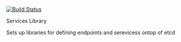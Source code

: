 [![Build Status](https://travis-ci.org/spheromak/services.png?branch=master)](https://travis-ci.org/spheromak/services)

Services Library

Sets up libraries for defining endpoints and serevicess ontop of etcd
